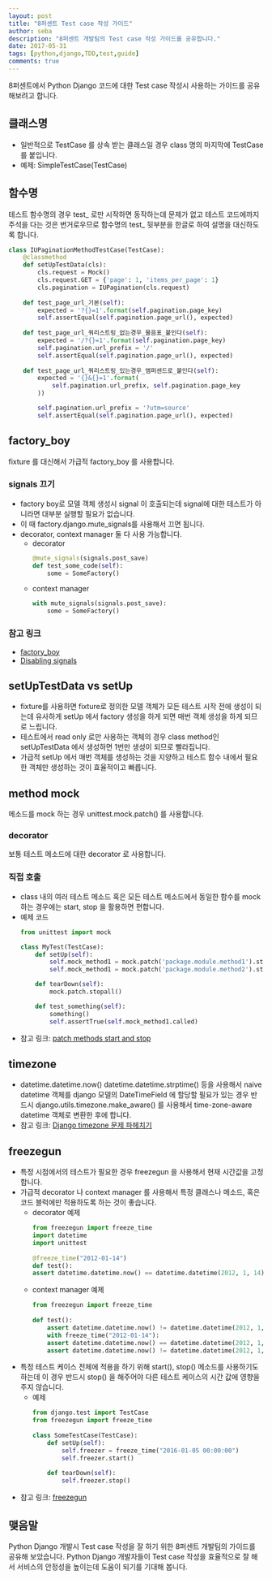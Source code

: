 ```yaml
---
layout: post
title: "8퍼센트 Test case 작성 가이드"
author: seba
description: "8퍼센트 개발팀의 Test case 작성 가이드를 공유합니다."
date: 2017-05-31
tags: [python,django,TDD,test,guide]
comments: true
---
```


8퍼센트에서 Python Django 코드에 대한  Test case 작성시 사용하는 가이드를 공유해보려고 합니다.

## 클래스명

- 일반적으로 TestCase 를 상속 받는 클래스일 경우 class 명의 마지막에 TestCase 를 붙입니다.
- 예제: SimpleTestCase(TestCase)

## 함수명

테스트 함수명의 경우 test_ 로만 시작하면 동작하는데 문제가 없고 테스트 코드에까지 주석을 다는 것은 번거로우므로 함수명의 test_ 뒷부분을 한글로 하여 설명을 대신하도록 합니다.

```python
class IUPaginationMethodTestCase(TestCase):
    @classmethod
    def setUpTestData(cls):
        cls.request = Mock()
        cls.request.GET = {'page': 1, 'items_per_page': 1}
        cls.pagination = IUPagination(cls.request)
 
    def test_page_url_기본(self):
        expected = '?{}=1'.format(self.pagination.page_key)
        self.assertEqual(self.pagination.page_url(), expected)
 
    def test_page_url_쿼리스트링_없는경우_물음표_붙인다(self):
        expected = '/?{}=1'.format(self.pagination.page_key)
        self.pagination.url_prefix = '/'
        self.assertEqual(self.pagination.page_url(), expected)
 
    def test_page_url_쿼리스트링_있는경우_엠퍼센드로_붙인다(self):
        expected = '{}&{}=1'.format(
            self.pagination.url_prefix, self.pagination.page_key
        ))

        self.pagination.url_prefix = '?utm=source'
        self.assertEqual(self.pagination.page_url(), expected)
```

## factory_boy

fixture 를 대신해서 가급적 factory_boy 를 사용합니다.

### signals 끄기

- factory boy로 모델 객체 생성시 signal 이 호출되는데 signal에 대한 테스트가 아니라면 대부분 실행할 필요가 없습니다.
- 이 때 factory.django.mute_signals를 사용해서 끄면 됩니다.
- decorator, context manager 둘 다 사용 가능합니다.
  - decorator
    ```python
    @mute_signals(signals.post_save)
    def test_some_code(self):
        some = SomeFactory()
    ```
  - context manager
    ```python
    with mute_signals(signals.post_save):
        some = SomeFactory()
    ```

### 참고 링크

- [factory_boy](https://factoryboy.readthedocs.io/en/latest/)
- [Disabling signals](http://factoryboy.readthedocs.io/en/latest/orms.html#disabling-signals)

## setUpTestData vs setUp

- fixture를 사용하면 fixture로 정의한 모델 객체가 모든 테스트 시작 전에 생성이 되는데 유사하게 setUp 에서 factory 생성을 하게 되면 매번 객체 생성을 하게 되므로 느립니다.
- 테스트에서 read only 로만 사용하는 객체의 경우 class method인 setUpTestData 에서 생성하면 1번만 생성이 되므로 빨라집니다.
- 가급적 setUp 에서 매번 객체를 생성하는 것을 지양하고 테스트 함수 내에서 필요한 객체만 생성하는 것이 효율적이고 빠릅니다.

## method mock

메소드를 mock 하는 경우 unittest.mock.patch() 를 사용합니다.

### decorator

보통 테스트 메소드에 대한 decorator 로 사용합니다.

### 직접 호출

- class 내의 여러 테스트 메소드 혹은 모든 테스트 메소드에서 동일한 함수를 mock 하는 경우에는 start, stop 을 활용하면 편합니다.
- 예제 코드
  ```python
  from unittest import mock

  class MyTest(TestCase):
      def setUp(self):
          self.mock_method1 = mock.patch('package.module.method1').start()
          self.mock_method1 = mock.patch('package.module.method2').start()
  
      def tearDown(self):
          mock.patch.stopall()

      def test_something(self):
          something()
          self.assertTrue(self.mock_method1.called)
    ```
- 참고 링크: [patch methods start and stop](https://docs.python.org/3/library/unittest.mock.html#patch-methods-start-and-stop)

## timezone

- datetime.datetime.now() datetime.datetime.strptime() 등을 사용해서 naive datetime 객체를 django 모델의 DateTimeField 에 할당할 필요가 있는 경우 반드시 django.utils.timezone.make_aware() 를 사용해서 time-zone-aware datetime 객체로 변환한 후에 합니다.
- 참고 링크: [Django timezone 문제 파헤치기](http://localhost:4000/2017-05-31/django-timezone-problem/)

## freezegun

- 특정 시점에서의 테스트가 필요한 경우 freezegun 을 사용해서 현재 시간값을 고정합니다.
- 가급적 decorator 나 context manager 를 사용해서 특정 클래스나 메소드, 혹은 코드 블럭에만 적용하도록 하는 것이 좋습니다.
  - decorator 예제
    ```python
    from freezegun import freeze_time
    import datetime
    import unittest
     
    @freeze_time("2012-01-14")
    def test():
	assert datetime.datetime.now() == datetime.datetime(2012, 1, 14)
    ```
  - context manager 예제
    ```python
    from freezegun import freeze_time
     
    def test():
        assert datetime.datetime.now() != datetime.datetime(2012, 1, 14)
        with freeze_time("2012-01-14"):
	    assert datetime.datetime.now() == datetime.datetime(2012, 1, 14)
        assert datetime.datetime.now() != datetime.datetime(2012, 1, 14)
    ```
- 특정 테스트 케이스 전체에 적용을 하기 위해 start(), stop() 메소드를 사용하기도 하는데 이 경우 반드시 stop() 을 해주어야 다른 테스트 케이스의 시간 값에 영향을 주지 않습니다.
  - 예제
    ```python
    from django.test import TestCase
    from freezegun import freeze_time
     
    class SomeTestCase(TestCase):
        def setUp(self):
            self.freezer = freeze_time("2016-01-05 00:00:00")
            self.freezer.start()
     
        def tearDown(self):
            self.freezer.stop()
    ```
- 참고 링크: [freezegun](https://github.com/spulec/freezegun)

## 맺음말

Python Django 개발시 Test case 작성을 잘 하기 위한 8퍼센트 개발팀의 가이드를 공유해 보았습니다.
Python Django 개발자들이 Test case 작성을 효율적으로 잘 해서 서비스의 안정성을 높이는데 도움이 되기를 기대해 봅니다.

